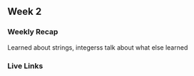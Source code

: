 ## Week 2

### Weekly Recap

Learned about strings, integerss
talk about what else learned

### Live Links
